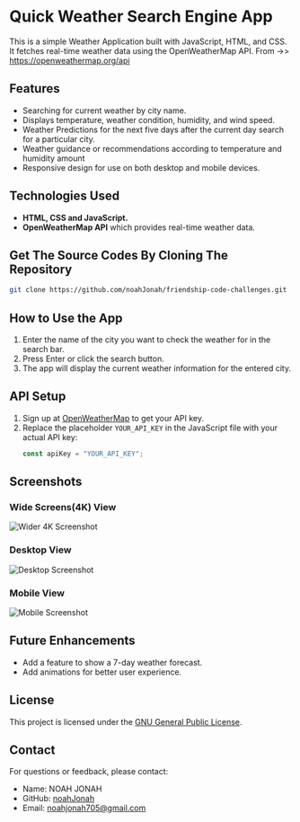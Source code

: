 # Quick Weather Search Engine App
This is a simple Weather Application built with JavaScript, HTML, and CSS. 
It fetches real-time weather data using the OpenWeatherMap API. From ->> https://openweathermap.org/api

## Features
- Searching for current weather by city name.
- Displays temperature, weather condition, humidity, and wind speed.
- Weather Predictions for the next five days after the current day search for a particular city.
- Weather guidance or recommendations according to temperature and humidity amount
- Responsive design for use on both desktop and mobile devices.

## Technologies Used
- **HTML, CSS and JavaScript.**
- **OpenWeatherMap API** which provides real-time weather data.

## Get The Source Codes By Cloning The Repository
   ```bash
   git clone https://github.com/noahJonah/friendship-code-challenges.git
   ```

## How to Use the App
1. Enter the name of the city you want to check the weather for in the search bar.
2. Press Enter or click the search button.
3. The app will display the current weather information for the entered city.

## API Setup
1. Sign up at [OpenWeatherMap](https://openweathermap.org/) to get your API key.
2. Replace the placeholder `YOUR_API_KEY` in the JavaScript file with your actual API key:
   ```javascript
   const apiKey = "YOUR_API_KEY";
   ```

## Screenshots
### Wide Screens(4K) View
![Wider 4K Screenshot](https://github.com/user-attachments/assets/9b67beee-4e62-4bac-b01a-c56c5ebcd774)

### Desktop View
![Desktop Screenshot](https://github.com/user-attachments/assets/50a6a304-5317-412f-9d9f-f3f2dbf3c8c2)

### Mobile View
![Mobile Screenshot](https://github.com/user-attachments/assets/2ec73a99-5a1c-4d21-85e2-b2639f4d7bd0)


## Future Enhancements
- Add a feature to show a 7-day weather forecast.
- Add animations for better user experience.

## License
This project is licensed under the [GNU General Public License](https://www.gnu.org/licenses/gpl-3.0.en.html).

## Contact
For questions or feedback, please contact:
- Name: NOAH JONAH
- GitHub: [noahJonah](https://github.com/noahJonah)
- Email: noahjonah705@gmail.com
